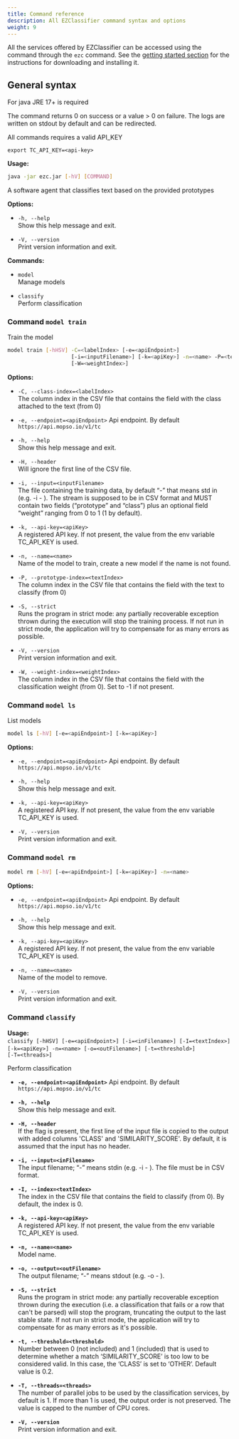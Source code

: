 ```yaml
---
title: Command reference
description: All EZClassifier command syntax and options
weight: 9
---
```


All the services offered by EZClassifier can be accessed using the command through the `ezc` command. 
See the [getting started section](/docs/getting-started) for the instructions for  downloading and installing it.

## General syntax

For java JRE 17+ is required

The command returns 0 on success  or a value > 0 on failure. The logs are written on stdout by default and can be redirected.

All commands requires a valid API_KEY

```
export TC_API_KEY=<api-key>
```


**Usage:**

```bash
java -jar ezc.jar [-hV] [COMMAND]
```

A software agent that classifies text based on the provided prototypes

**Options:**

- `-h, --help`  
  Show this help message and exit.

- `-V, --version`  
  Print version information and exit.

**Commands:**

- `model`  
  Manage models

- `classify`  
  Perform classification



### Command `model train`

Train the model

```bash
model train [-hHSV] -C=<labelIndex> [-e=<apiEndpoint>]
                    [-i=<inputFilename>] [-k=<apiKey>] -n=<name> -P=<textIndex>
                    [-W=<weightIndex>]
```

**Options:**

- `-C, --class-index=<labelIndex>`  
  The column index in the CSV file that contains the field with the class attached to the text (from 0)

- `-e, --endpoint=<apiEndpoint>`
  Api endpoint.  By default `https://api.mopso.io/v1/tc`

- `-h, --help`  
  Show this help message and exit.

- `-H, --header`  
  Will ignore the first line of the CSV file.

- `-i, --input=<inputFilename>`  
  The file containing the training data, by default “-” that means std in (e.g. -i - ). The stream is supposed to be in CSV format and MUST contain two fields (“prototype” and “class”) plus an optional field “weight” ranging from 0 to 1 (1 by default).

- `-k, --api-key=<apiKey>`  
  A registered API key. If not present, the value from the env variable TC_API_KEY is used.

- `-n, --name=<name>`  
  Name of the model to train, create a new model if the name is not found.

- `-P, --prototype-index=<textIndex>`  
  The column index in the CSV file that contains the field with the text to classify (from 0)

- `-S, --strict`  
  Runs the program in strict mode: any partially recoverable exception thrown during the execution will stop the training process. If not run in strict mode, the application will try to compensate for as many errors as possible.

- `-V, --version`  
  Print version information and exit.

- `-W, --weight-index=<weightIndex>`  
  The column index in the CSV file that contains the field with the classification weight (from 0). Set to -1 if not present.

### Command `model ls`

List models

```bash
model ls [-hV] [-e=<apiEndpoint>] [-k=<apiKey>]
```

**Options:**

- `-e, --endpoint=<apiEndpoint>`
  Api endpoint.  By default `https://api.mopso.io/v1/tc`

- `-h, --help`  
  Show this help message and exit.

- `-k, --api-key=<apiKey>`  
  A registered API key. If not present, the value from the env variable TC_API_KEY is used.

- `-V, --version`  
  Print version information and exit.

### Command `model rm`

```bash
model rm [-hV] [-e=<apiEndpoint>] [-k=<apiKey>] -n=<name>
```

**Options:**

- `-e, --endpoint=<apiEndpoint>`
  Api endpoint.  By default `https://api.mopso.io/v1/tc`

- `-h, --help`  
  Show this help message and exit.

- `-k, --api-key=<apiKey>`  
  A registered API key. If not present, the value from the env variable TC_API_KEY is used.

- `-n, --name=<name>`  
  Name of the model to remove.

- `-V, --version`  
  Print version information and exit.

### Command `classify`

**Usage:**  
`classify [-hHSV] [-e=<apiEndpoint>] [-i=<inFilename>] [-I=<textIndex>]`
`         [-k=<apiKey>] -n=<name> [-o=<outFilename>] [-t=<threshold>]`
`         [-T=<threads>]`

Perform classification

- **`-e, --endpoint=<apiEndpoint>`** 
  Api endpoint. By default `https://api.mopso.io/v1/tc`

- **`-h, --help`**  
  Show this help message and exit.

- **`-H, --header`**  
  If the flag is present, the first line of the input file is copied to the output with added columns 'CLASS' and 'SIMILARITY_SCORE'. By default, it is assumed that the input has no header.

- **`-i, --input=<inFilename>`**  
  The input filename; “-” means stdin (e.g. -i - ). The file must be in CSV format.

- **`-I, --index=<textIndex>`**  
  The index in the CSV file that contains the field to classify (from 0). By default, the index is 0.

- **`-k, --api-key=<apiKey>`**  
  A registered API key. If not present, the value from the env variable TC_API_KEY is used.

- **`-n, --name=<name>`**  
  Model name.

- **`-o, --output=<outFilename>`**  
  The output filename; “-” means stdout (e.g. -o - ).

- **`-S, --strict`**  
  Runs the program in strict mode: any partially recoverable exception thrown during the execution (i.e. a classification that fails or a row that can't be parsed) will stop the program, truncating the output to the last stable state. If not run in strict mode, the application will try to compensate for as many errors as it's possible.

- **`-t, --threshold=<threshold>`**  
  Number between 0 (not included) and 1 (included) that is used to determine whether a match ‘SIMILARITY_SCORE’ is too low to be considered valid. In this case, the ‘CLASS’ is set to ‘OTHER’. Default value is 0.2.

- **`-T, --threads=<threads>`**  
  The number of parallel jobs to be used by the classification services, by default is 1. If more than 1 is used, the output order is not preserved. The value is capped to the number of CPU cores.

- **`-V, --version`**  
  Print version information and exit.

